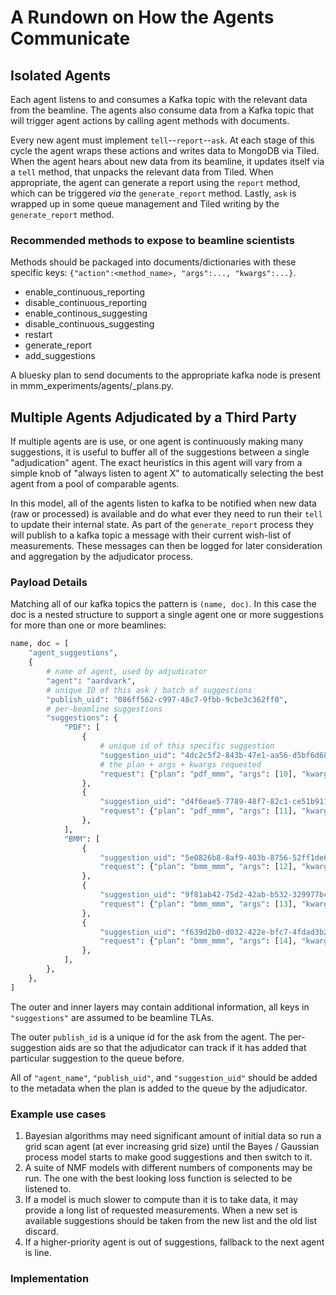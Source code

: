 # A Rundown on How the Agents Communicate

## Isolated Agents
Each agent listens to and consumes a Kafka topic with the relevant data from the beamline.
The agents also consume data from a Kafka topic that will trigger agent actions by calling agent methods
with documents.

Every new agent must implement `tell`--`report`--`ask`.
At each stage of this cycle the agent wraps these actions and writes data to MongoDB via Tiled.
When the agent hears about new data from its beamline, it updates itself via a `tell` method, that unpacks the relevant data from Tiled.
When appropriate, the agent can generate a report using the `report` method, which can be triggered *via* the `generate_report` method.
Lastly, `ask` is wrapped up in some queue management and Tiled writing by the `generate_report` method.

### Recommended methods to expose to beamline scientists
Methods should be packaged into documents/dictionaries with these specific keys: `{"action":<method_name>, "args":..., "kwargs":...}`.

- enable_continuous_reporting
- disable_continuous_reporting
- enable_continous_suggesting
- disable_continuous_suggesting
- restart
- generate_report
- add_suggestions

A bluesky plan to send documents to the appropriate kafka node is present in  mmm_experiments/agents/_plans.py.

## Multiple Agents Adjudicated by a Third Party

If multiple agents are is use, or one agent is continuously making many
suggestions, it is useful to buffer all of the suggestions between a single
"adjudication" agent.  The exact heuristics in this agent will vary from a
simple knob of "always listen to agent X" to automatically selecting the best
agent from a pool of comparable agents.

In this model, all of the agents listen to kafka to be notified when new data
(raw or processed) is available and do what ever they need to run their `tell`
to update their internal state.  As part of the `generate_report` process they
will publish to a kafka topic a message with their current wish-list of
measurements.  These messages can then be logged for later consideration and
aggregation by the adjudicator process.

### Payload Details

Matching all of our kafka topics the pattern is `(name, doc)`.  In this case
the doc is a nested structure to support a single agent one or more
suggestions for more than one or more beamlines:

```python
name, doc = [
    "agent_suggestions",
    {
        # name of agent, used by adjudicator
        "agent": "aardvark",
        # unique ID of this ask / batch of suggestions
        "publish_uid": "086ff562-c997-48c7-9fbb-9cbe3c362ff0",
        # per-beamline suggestions
        "suggestions": {
            "PDF": [
                {
                    # unique id of this specific suggestion
                    "suggestion_uid": "4dc2c5f2-843b-47e1-aa56-d5bf6d682bff",
                    # the plan + args + kwargs requested
                    "request": {"plan": "pdf_mmm", "args": [10], "kwargs": {}},
                },
                {
                    "suggestion_uid": "d4f6eae5-7789-48f7-82c1-ce51b9118c8b",
                    "request": {"plan": "pdf_mmm", "args": [11], "kwargs": {}},
                },
            ],
            "BMM": [
                {
                    "suggestion_uid": "5e0826b8-8af9-403b-8756-52ff1de614c5",
                    "request": {"plan": "bmm_mmm", "args": [12], "kwargs": {}},
                },
                {
                    "suggestion_uid": "9f81ab42-75d2-42ab-b532-329977bcf33c",
                    "request": {"plan": "bmm_mmm", "args": [13], "kwargs": {}},
                },
                {
                    "suggestion_uid": "f639d2b0-d032-422e-bfc7-4fdad3b2d77f",
                    "request": {"plan": "bmm_mmm", "args": [14], "kwargs": {}},
                },
            ],
        },
    },
]

```

The outer and inner layers may contain additional information, all keys in
`"suggestions"` are assumed to be beamline TLAs.

The outer `publish_id` is a unique id for the ask from the agent.  The
per-suggestion aids are so that the adjudicator can track if it has added that
particular suggestion to the queue before.

All of `"agent_name"`, `"publish_uid"`, and `"suggestion_uid"` should be added
to the metadata when the plan is added to the queue by the adjudicator.


### Example use cases

1. Bayesian algorithms may need significant amount of initial data so run a
   grid scan agent (at ever increasing grid size) until the Bayes / Gaussian
   process model starts to make good suggestions and then switch to it.
2. A suite of NMF models with different numbers of components may be run.  The
   one with the best looking loss function is selected to be listened to.
3. If a model is much slower to compute than it is to take data, it may provide
   a long list of requested measurements.  When a new set is available
   suggestions should be taken from the new list and the old list discard.
4. If a higher-priority agent is out of suggestions, fallback to the next agent is line.


### Implementation
